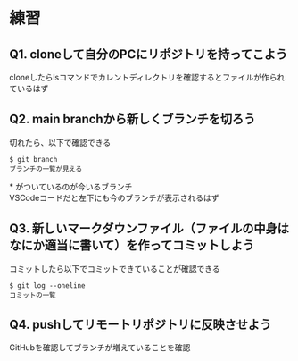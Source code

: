 # 練習

## Q1. cloneして自分のPCにリポジトリを持ってこよう

cloneしたらlsコマンドでカレントディレクトリを確認するとファイルが作られているはず

## Q2. main branchから新しくブランチを切ろう

切れたら、以下で確認できる
```
$ git branch
ブランチの一覧が見える
```
\* がついているのが今いるブランチ  
VSCodeコードだと左下にも今のブランチが表示されるはず

## Q3. 新しいマークダウンファイル（ファイルの中身はなにか適当に書いて）を作ってコミットしよう

コミットしたら以下でコミットできていることが確認できる
```
$ git log --oneline
コミットの一覧
```

## Q4. pushしてリモートリポジトリに反映させよう

GitHubを確認してブランチが増えていることを確認
